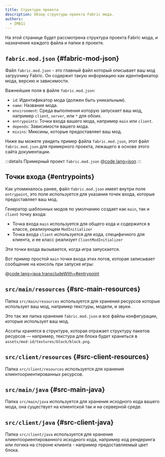 ```yaml
---
title: Структура проекта
description: Обзор структуры проекта Fabric мода.
authors:
  - IMB11
---
```


На этой странице будет рассмотрена структура проекта Fabric мода, и назначение каждого файла и папки в проекте.

## `fabric.mod.json` {#fabric-mod-json}

Файл `fabric.mod.json` - это главный файл который описывает ваш мод загрузчику Fabric. Он содержит такую информацию как идентификатор мода, версию и зависимости.

Важнейшие поля в файле `fabric.mod.json`:

- `id`: Идентификатор мода (должен быть уникальным).
- `name`: Название мода.
- `environment`: Среда выполнения которую запускает ваш мод, например `client`, `server`, или `*` для обоих.
- `entrypoints`: Точки входа вашего мода, например `main` или `client`.
- `depends`: Зависимости вашего мода.
- `mixins`: Миксины, которые предоставляет ваш мод.

Ниже вы можете увидеть пример файла `fabric.mod.json`, этот файл `fabric.mod.json` для примерного проекта, лежащего в основе этого сайта документации.

:::details Примерный проект `fabric.mod.json`
@[code lang=json](@/reference/1.21.8/src/main/resources/fabric.mod.json)
:::

## Точки входа {#entrypoints}

Как упоминалось ранее, файл `fabric.mod.json` имеет внутри поле `entrypoint`, это поле используется для указания точек входа, которые предоставляет ваш мод.

Генератор шаблонных модов по умолчанию создает как `main`, так и `client` точку входа:

- Точка входа `main` используется для общего кода и содержится в классе, реализующем `ModInitializer`
- Точка входа `client` используется для кода, специфичного для клиента, и ее класс реализует `ClientModInitializer`

Эти точки входа вызывается, когда игра запускается.

Вот пример простой `main` точки входа этих логов, которая записывает сообщение на консоль при запуске игры:

@[code lang=java transcludeWith=#entrypoint](@/reference/1.21.8/src/main/java/com/example/docs/FabricDocsReference.java)

## `src/main/resources` {#src-main-resources}

Папка `src/main/resources` используется для хранения ресурсов которые использует ваш мод, например текстуры, модели, и звуки.

Это так же папка хранения `fabric.mod.json` и все файлы конфигурации, которые использует ваш мод.

Ассеты хранятся в структуре, которая отражает структуру пакетов ресурсов — например, текстура для блока будет храниться в `assets/mod-id/textures/block/block.png`.

## `src/client/resources` {#src-client-resources}

Папка `src/client/resources` используется для хранения клиентоориентированных ресурсов.

## `src/main/java` {#src-main-java}

Папка `src/main/java` используется для хранения исходного кода вашего мода, она существует на клиентской так и на серверной среде.

## `src/client/java` {#src-client-java}

Папка `src/client/java` используется для хранения клиентоориентированного исходного кода, например код рендеринга или логика на стороне клиента - например предоставляемый цвет блока.
